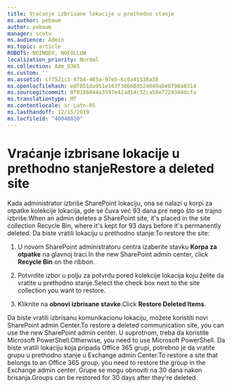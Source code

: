 ```yaml
---
title: Vraćanje izbrisane lokacije u prethodno stanje
ms.author: pebaum
author: pebaum
manager: scotv
ms.audience: Admin
ms.topic: article
ROBOTS: NOINDEX, NOFOLLOW
localization_priority: Normal
ms.collection: Adm_O365
ms.custom: ''
ms.assetid: cf7521c3-97b4-465a-97eb-6c0a41338a30
ms.openlocfilehash: edf851da951e163f30660d524049abe0798a8314
ms.sourcegitcommit: 0f0186044a3597e42ad14c32ca58e7224344dcfa
ms.translationtype: MT
ms.contentlocale: sr-Latn-RS
ms.lasthandoff: 12/15/2019
ms.locfileid: "40048810"
---
```

# <a name="restore-a-deleted-site"></a><span data-ttu-id="9d9c3-102">Vraćanje izbrisane lokacije u prethodno stanje</span><span class="sxs-lookup"><span data-stu-id="9d9c3-102">Restore a deleted site</span></span>

<span data-ttu-id="9d9c3-103">Kada administrator izbriše SharePoint lokaciju, ona se nalazi u korpi za otpatke kolekcije lokacija, gde se čuva već 93 dana pre nego što se trajno izbriše.</span><span class="sxs-lookup"><span data-stu-id="9d9c3-103">When an admin deletes a SharePoint site, it's placed in the site collection Recycle Bin, where it's kept for 93 days before it's permanently deleted.</span></span> <span data-ttu-id="9d9c3-104">Da biste vratili lokaciju u prethodno stanje:</span><span class="sxs-lookup"><span data-stu-id="9d9c3-104">To restore the site:</span></span>
  
1. <span data-ttu-id="9d9c3-105">U novom SharePoint administratoru centra izaberite stavku **Korpa za otpatke** na glavnoj traci.</span><span class="sxs-lookup"><span data-stu-id="9d9c3-105">In the new SharePoint admin center, click **Recycle Bin** on the ribbon.</span></span> 
    
2. <span data-ttu-id="9d9c3-106">Potvrdite izbor u polju za potvrdu pored kolekcije lokacija koju želite da vratite u prethodno stanje.</span><span class="sxs-lookup"><span data-stu-id="9d9c3-106">Select the check box next to the site collection you want to restore.</span></span>
    
3. <span data-ttu-id="9d9c3-107">Kliknite na **obnovi izbrisane stavke**.</span><span class="sxs-lookup"><span data-stu-id="9d9c3-107">Click **Restore Deleted Items**.</span></span>
    
<span data-ttu-id="9d9c3-108">Da biste vratili izbrisanu komunikacionu lokaciju, možete koristiti novi SharePoint admin Center.</span><span class="sxs-lookup"><span data-stu-id="9d9c3-108">To restore a deleted communication site, you can use the new SharePoint admin center.</span></span> <span data-ttu-id="9d9c3-109">U suprotnom, treba da koristite Microsoft PowerShell.</span><span class="sxs-lookup"><span data-stu-id="9d9c3-109">Otherwise, you need to use Microsoft PowerShell.</span></span> <span data-ttu-id="9d9c3-110">Da biste vratili lokaciju koja pripada Office 365 grupi, potrebno je da vratite grupu u prethodno stanje u Exchange admin Center.</span><span class="sxs-lookup"><span data-stu-id="9d9c3-110">To restore a site that belongs to an Office 365 group, you need to restore the group in the Exchange admin center.</span></span> <span data-ttu-id="9d9c3-111">Grupe se mogu obnoviti na 30 dana nakon brisanja.</span><span class="sxs-lookup"><span data-stu-id="9d9c3-111">Groups can be restored for 30 days after they're deleted.</span></span>
  

